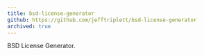 ```yaml
---
title: bsd-license-generator
github: https://github.com/jefftriplett/bsd-license-generator
archived: true
---
```


BSD License Generator.
